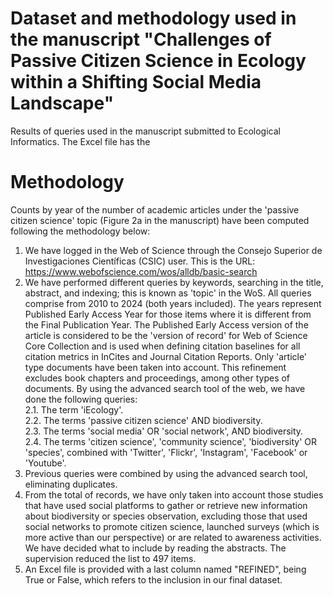 # Dataset and methodology used in the manuscript "Challenges of Passive Citizen Science in Ecology within a Shifting Social Media Landscape"
Results of queries used in the manuscript submitted to Ecological Informatics.
The Excel file has the 

# Methodology
Counts by year of the number of academic articles under the 'passive citizen science' topic (Figure 2a in the manuscript) have been computed following the methodology below:

1. We have logged in the Web of Science through the Consejo Superior de Investigaciones Científicas (CSIC) user. This is the URL: https://www.webofscience.com/wos/alldb/basic-search
2. We have performed different queries by keywords, searching in the title, abstract, and indexing; this is known as 'topic' in the WoS. All queries comprise from 2010 to 2024 (both years included). The years represent Published Early Access Year for those items where it is different from the Final Publication Year. The Published Early Access version of the article is considered to be the 'version of record' for Web of Science Core Collection and is used when defining citation baselines for all citation metrics in InCites and Journal Citation Reports. Only 'article' type documents have been taken into account. This refinement excludes book chapters and proceedings, among other types of documents. By using the advanced search tool of the web, we have done the following queries:  
   2.1. The term 'iEcology'.  
   2.2. The terms 'passive citizen science' AND biodiversity.  
   2.3. The terms 'social media' OR 'social network', AND biodiversity.  
   2.4. The terms 'citizen science', 'community science', 'biodiversity' OR 'species', combined with 'Twitter', 'Flickr', 'Instagram', 'Facebook' or 'Youtube'.  
3. Previous queries were combined by using the advanced search tool, eliminating duplicates.
4. From the total of records, we have only taken into account those studies that have used social platforms to gather or retrieve new information about biodiversity or species observation, excluding those that used social networks to promote citizen science, launched surveys (which is more active than our perspective) or are related to awareness activities. We have decided what to include by reading the abstracts. The supervision reduced the list to 497 items.
5. An Excel file is provided with a last column named "REFINED", being True or False, which refers to the inclusion in our final dataset.
